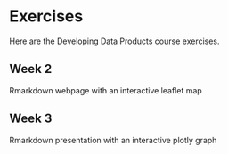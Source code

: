 # Exercises

Here are the Developing Data Products course exercises.

## Week 2

Rmarkdown webpage with an interactive leaflet map

## Week 3

Rmarkdown presentation with an interactive plotly graph


